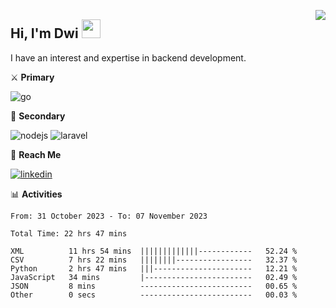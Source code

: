 [<img src="https://komarev.com/ghpvc/?username=masred&color=green&style=flat-square&label=Profile+Views" align="right">](github.com/masred)

## Hi, I'm Dwi <img src="https://raw.githubusercontent.com/MartinHeinz/MartinHeinz/master/wave.gif" width="30px">

I have an interest and expertise in backend development.

⚔️ **Primary**

![go](https://img.shields.io/badge/---?logo=go&label=Golang&style=social)

🔪 **Secondary**

![nodejs](https://img.shields.io/badge/---?logo=node.js&label=Node.js&style=social&logoColor=green)
![laravel](https://img.shields.io/badge/---?logo=laravel&label=Laravel&style=social)

🔗 **Reach Me**

[![linkedin](https://img.shields.io/badge/---?logo=linkedin&label=LinkedIn&style=social)](https://linkedin.com/in/dwifitriyanto)

📊 **Activities**

<!--START_SECTION:waka-->

```all_time
From: 31 October 2023 - To: 07 November 2023

Total Time: 22 hrs 47 mins

XML          11 hrs 54 mins  |||||||||||||------------   52.24 %
CSV          7 hrs 22 mins   ||||||||-----------------   32.37 %
Python       2 hrs 47 mins   |||----------------------   12.21 %
JavaScript   34 mins         |------------------------   02.49 %
JSON         8 mins          -------------------------   00.65 %
Other        0 secs          -------------------------   00.03 %
```

<!--END_SECTION:waka-->
